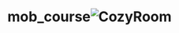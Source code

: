 # mob_course![CozyRoom](https://github.com/user-attachments/assets/e9a2527e-dc4c-4650-a825-31c5c1fb13ac)
